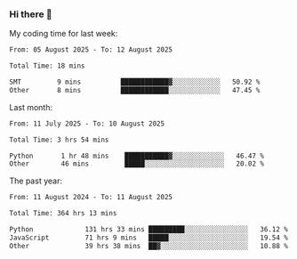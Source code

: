 ### Hi there 👋

My coding time for last week:

<!--START_SECTION:week-->

```txt
From: 05 August 2025 - To: 12 August 2025

Total Time: 18 mins

SMT         9 mins          ████████████▓░░░░░░░░░░░░   50.92 %
Other       8 mins          ████████████░░░░░░░░░░░░░   47.45 %
```

<!--END_SECTION:week-->

Last month:

<!--START_SECTION:month-->

```txt
From: 11 July 2025 - To: 10 August 2025

Total Time: 3 hrs 54 mins

Python       1 hr 48 mins    ███████████▓░░░░░░░░░░░░░   46.47 %
Other        46 mins         █████░░░░░░░░░░░░░░░░░░░░   20.02 %
```

<!--END_SECTION:month-->

The past year:

<!--START_SECTION:year-->

```txt
From: 11 August 2024 - To: 11 August 2025

Total Time: 364 hrs 13 mins

Python             131 hrs 33 mins █████████░░░░░░░░░░░░░░░░   36.12 %
JavaScript         71 hrs 9 mins   █████░░░░░░░░░░░░░░░░░░░░   19.54 %
Other              39 hrs 38 mins  ██▓░░░░░░░░░░░░░░░░░░░░░░   10.88 %
```

<!--END_SECTION:year-->
